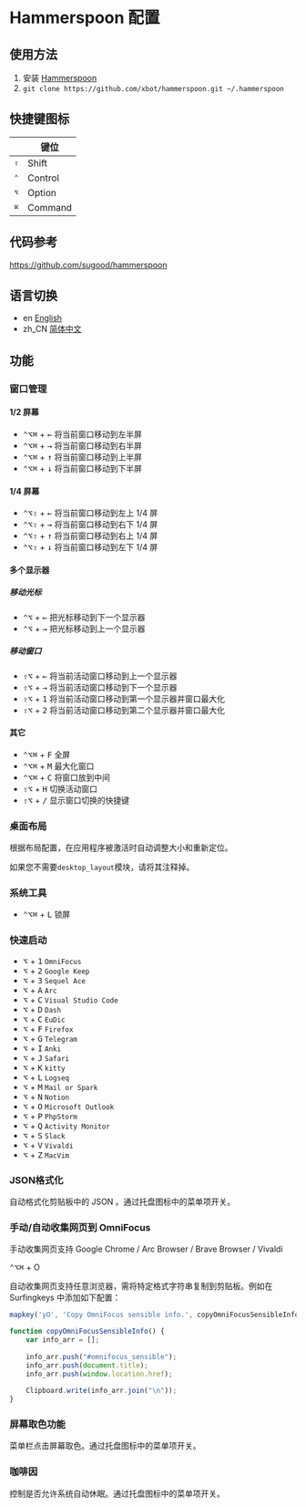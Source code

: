 # Hammerspoon 配置

## 使用方法

1. 安装 [Hammerspoon](http://www.hammerspoon.org/)
2. `git clone https://github.com/xbot/hammerspoon.git ~/.hammerspoon`

## 快捷键图标
|              | 键位           |
| ---------    | -------------- |
| <kbd>⇧</kbd> | Shift          |
| <kbd>⌃</kbd> | Control        |
| <kbd>⌥</kbd> | Option         |
| <kbd>⌘</kbd> | Command        |

## 代码参考
https://github.com/sugood/hammerspoon

## 语言切换

- en [English](README_en.md)
- zh_CN [简体中文](README.md)

## 功能

### 窗口管理

#### 1/2 屏幕

* <kbd>⌃</kbd><kbd>⌥</kbd><kbd>⌘</kbd> + <kbd>←</kbd> 将当前窗口移动到左半屏
* <kbd>⌃</kbd><kbd>⌥</kbd><kbd>⌘</kbd> + <kbd>→</kbd> 将当前窗口移动到右半屏
* <kbd>⌃</kbd><kbd>⌥</kbd><kbd>⌘</kbd> + <kbd>↑</kbd> 将当前窗口移动到上半屏
* <kbd>⌃</kbd><kbd>⌥</kbd><kbd>⌘</kbd> + <kbd>↓</kbd>	将当前窗口移动到下半屏

#### 1/4 屏幕

* <kbd>⌃</kbd><kbd>⌥</kbd><kbd>⇧</kbd> + <kbd>←</kbd> 将当前窗口移动到左上 1/4 屏
* <kbd>⌃</kbd><kbd>⌥</kbd><kbd>⇧</kbd> + <kbd>→</kbd> 将当前窗口移动到右下 1/4 屏
* <kbd>⌃</kbd><kbd>⌥</kbd><kbd>⇧</kbd> + <kbd>↑</kbd> 将当前窗口移动到右上 1/4 屏
* <kbd>⌃</kbd><kbd>⌥</kbd><kbd>⇧</kbd> + <kbd>↓</kbd> 将当前窗口移动到左下 1/4 屏

#### 多个显示器

##### 移动光标

* <kbd>⌃</kbd><kbd>⌥</kbd> + <kbd>←</kbd> 把光标移动到下一个显示器
* <kbd>⌃</kbd><kbd>⌥</kbd> + <kbd>→</kbd> 把光标移动到上一个显示器

##### 移动窗口

* <kbd>⇧</kbd><kbd>⌥</kbd> + <kbd>←</kbd> 将当前活动窗口移动到上一个显示器
* <kbd>⇧</kbd><kbd>⌥</kbd> + <kbd>→</kbd> 将当前活动窗口移动到下一个显示器
* <kbd>⇧</kbd><kbd>⌥</kbd> + <kbd>1</kbd> 将当前活动窗口移动到第一个显示器并窗口最大化
* <kbd>⇧</kbd><kbd>⌥</kbd> + <kbd>2</kbd> 将当前活动窗口移动到第二个显示器并窗口最大化


#### 其它

* <kbd>⌃</kbd><kbd>⌥</kbd><kbd>⌘</kbd> + <kbd>F</kbd> 全屏
* <kbd>⌃</kbd><kbd>⌥</kbd><kbd>⌘</kbd> + <kbd>M</kbd> 最大化窗口
* <kbd>⌃</kbd><kbd>⌥</kbd><kbd>⌘</kbd> + <kbd>C</kbd> 将窗口放到中间
* <kbd>⇧</kbd><kbd>⌥</kbd> + <kbd>H</kbd>  切换活动窗口
* <kbd>⇧</kbd><kbd>⌥</kbd> + <kbd>/</kbd>  显示窗口切换的快捷键

### 桌面布局

根据布局配置，在应用程序被激活时自动调整大小和重新定位。

如果您不需要`desktop_layout`模块，请将其注释掉。

### 系统工具

* <kbd>⌃</kbd><kbd>⌥</kbd><kbd>⌘</kbd> + <kbd>L</kbd> 锁屏

### 快速启动

* <kbd>⌥</kbd> + <kbd>1</kbd> `OmniFocus`
* <kbd>⌥</kbd> + <kbd>2</kbd> `Google Keep`
* <kbd>⌥</kbd> + <kbd>3</kbd> `Sequel Ace`
* <kbd>⌥</kbd> + <kbd>A</kbd> `Arc`
* <kbd>⌥</kbd> + <kbd>C</kbd> `Visual Studio Code`
* <kbd>⌥</kbd> + <kbd>D</kbd> `Dash`
* <kbd>⌥</kbd> + <kbd>C</kbd> `EuDic`
* <kbd>⌥</kbd> + <kbd>F</kbd> `Firefox`
* <kbd>⌥</kbd> + <kbd>G</kbd> `Telegram`
* <kbd>⌥</kbd> + <kbd>I</kbd> `Anki`
* <kbd>⌥</kbd> + <kbd>J</kbd> `Safari`
* <kbd>⌥</kbd> + <kbd>K</kbd> `kitty`
* <kbd>⌥</kbd> + <kbd>L</kbd> `Logseq`
* <kbd>⌥</kbd> + <kbd>M</kbd> `Mail or Spark`
* <kbd>⌥</kbd> + <kbd>N</kbd> `Notion`
* <kbd>⌥</kbd> + <kbd>O</kbd> `Microsoft Outlook`
* <kbd>⌥</kbd> + <kbd>P</kbd> `PhpStorm`
* <kbd>⌥</kbd> + <kbd>Q</kbd> `Activity Monitor`
* <kbd>⌥</kbd> + <kbd>S</kbd> `Slack`
* <kbd>⌥</kbd> + <kbd>V</kbd> `Vivaldi`
* <kbd>⌥</kbd> + <kbd>Z</kbd> `MacVim`

### JSON格式化

自动格式化剪贴板中的 JSON 。通过托盘图标中的菜单项开关。

### 手动/自动收集网页到 OmniFocus

手动收集网页支持 Google Chrome / Arc Browser / Brave Browser / Vivaldi

<kbd>⌃</kbd><kbd>⌥</kbd><kbd>⌘</kbd> + O

自动收集网页支持任意浏览器，需将特定格式字符串复制到剪贴板。例如在 Surfingkeys 中添加如下配置：

```javascript
mapkey('yO', 'Copy OmniFocus sensible info.', copyOmniFocusSensibleInfo);

function copyOmniFocusSensibleInfo() {
    var info_arr = [];
    
    info_arr.push("#omnifocus_sensible");
    info_arr.push(document.title);
    info_arr.push(window.location.href);
    
    Clipboard.write(info_arr.join("\n"));
}
```

### 屏幕取色功能

菜单栏点击屏幕取色。通过托盘图标中的菜单项开关。

### 咖啡因

控制是否允许系统自动休眠。通过托盘图标中的菜单项开关。
